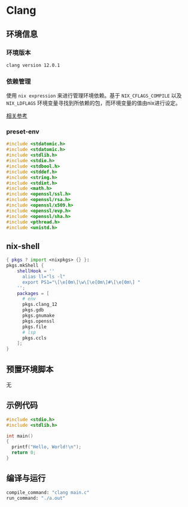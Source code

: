 # Clang 
## 环境信息 
### 环境版本 
```
clang version 12.0.1
```
### 依赖管理
使用 `nix expression` 来进行管理环境依赖。基于 `NIX_CFLAGS_COMPILE` 以及 `NIX_LDFLAGS` 环境变量寻找到所依赖的包，而环境变量的值由nix进行设定。

[相关参考](https://nixos.wiki/wiki/C)
### preset-env
```c
#include <stdatomic.h>
#include <stdatomic.h>
#include <stdlib.h>
#include <stdio.h>
#include <stdbool.h>
#include <stddef.h>
#include <string.h>
#include <stdint.h>
#include <math.h>
#include <openssl/ssl.h>
#include <openssl/rsa.h>
#include <openssl/x509.h>
#include <openssl/evp.h>
#include <openssl/sha.h>
#include <pthread.h>
#include <unistd.h>
```
## nix-shell 
```nix
{ pkgs ? import <nixpkgs> {} }:
pkgs.mkShell {
    shellHook = ''
      alias ll="ls -l"
      export PS1="\[\e[0m\]\w\[\e[0m\]#\[\e[0m\] "
    '';
    packages = [
      # env
      pkgs.clang_12
      pkgs.gdb
      pkgs.gnumake
      pkgs.openssl
      pkgs.file
      # lsp
      pkgs.ccls
    ];
}
```
## 预置环境脚本
无 
## 示例代码 
```c
#include <stdio.h>
#include <stdlib.h>

int main()
{
  printf("Hello, World!\n");
  return 0;
}
```
## 编译与运行 
```bash
compile_command: "clang main.c"
run_command: "./a.out"
```


